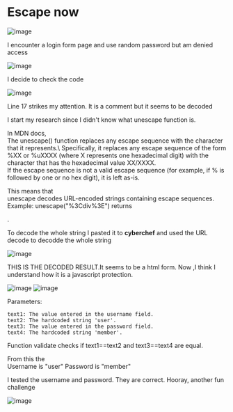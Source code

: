 # Escape now

![image](https://github.com/user-attachments/assets/50689dee-c513-4316-918d-b71e5b4bc429)

I encounter a login form page and use random password but am denied access

![image](https://github.com/user-attachments/assets/4d44d6fc-ebd9-4242-98b2-3fcefc8734c5)

I decide to check the code

![image](https://github.com/user-attachments/assets/6aca583c-0f87-4ac7-a74d-b549a1f7d805)

Line 17 strikes my attention. It is a comment but it seems to be decoded

I start my research since I didn't know what unescape function is.

In MDN docs,\
The unescape() function replaces any escape sequence with the character that it represents.\ 
Specifically, it replaces any escape sequence of the form %XX or %uXXXX (where X represents one hexadecimal digit) with the character that has the hexadecimal value XX/XXXX. \
If the escape sequence is not a valid escape sequence (for example, if % is followed by one or no hex digit), it is left as-is.

This means that\
unescape decodes URL-encoded strings containing escape sequences.
Example: unescape("%3Cdiv%3E") returns <div>.

To decode the whole string I pasted it to **cyberchef** and used the URL decode to decodde the whole string

![image](https://github.com/user-attachments/assets/264b95b0-3a58-4910-b1dd-18881a3f2a0d)

THIS IS THE DECODED RESULT.It seems to be a html form. Now ,I think I understand how it is a javascript protection.

![image](https://github.com/user-attachments/assets/a163c73e-01d3-4fd1-b99a-fa2fcab7b11b)
![image](https://github.com/user-attachments/assets/9a59ada9-3992-404a-a558-b614c26c5f27)

Parameters:

    text1: The value entered in the username field.
    text2: The hardcoded string 'user'.
    text3: The value entered in the password field.
    text4: The hardcoded string 'member'.

Function validate checks if text1==text2 and text3==text4 are equal.

From this the \
Username is "user"
Password is "member"

I tested the username and password. They are correct. Hooray, another fun challenge

![image](https://github.com/user-attachments/assets/423062ad-74a3-43c0-8735-dca4d1a66d16)






